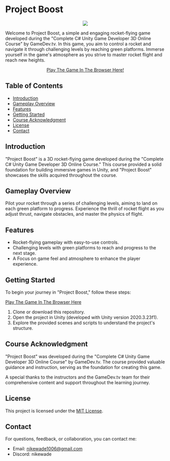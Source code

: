 # Project Boost

<p align="center">
  <img src="https://i.imgur.com/ZOP2rEd.png" />
</p>

Welcome to Project Boost, a simple and engaging rocket-flying game developed during the "Complete C# Unity Game Developer 3D Online Course" by GameDev.tv. In this game, you aim to control a rocket and navigate it through challenging levels by reaching green platforms. Immerse yourself in the game's atmosphere as you strive to master rocket flight and reach new heights.

<p align="center">
  <a href="https://nikewade.itch.io/project-boost">Play The Game In The Browser Here!</a>
</p>

## Table of Contents
- [Introduction](#introduction)
- [Gameplay Overview](#gameplay-overview)
- [Features](#features)
- [Getting Started](#getting-started)
- [Course Acknowledgment](#course-acknowledgment)
- [License](#license)
- [Contact](#contact)

## Introduction
"Project Boost" is a 3D rocket-flying game developed during the "Complete C# Unity Game Developer 3D Online Course." This course provided a solid foundation for building immersive games in Unity, and "Project Boost" showcases the skills acquired throughout the course.

## Gameplay Overview
Pilot your rocket through a series of challenging levels, aiming to land on each green platform to progress. Experience the thrill of rocket flight as you adjust thrust, navigate obstacles, and master the physics of flight.

## Features
- Rocket-flying gameplay with easy-to-use controls.
- Challenging levels with green platforms to reach and progress to the next stage.
- A Focus on game feel and atmosphere to enhance the player experience.

## Getting Started
To begin your journey in "Project Boost," follow these steps:

<a href="https://nikewade.itch.io/project-boost">Play The Game In The Browser Here</a>

1. Clone or download this repository.
2. Open the project in Unity (developed with Unity version 2020.3.23f1).
3. Explore the provided scenes and scripts to understand the project's structure.

## Course Acknowledgment
"Project Boost" was developed during the "Complete C# Unity Game Developer 3D Online Course" by GameDev.tv. The course provided valuable guidance and instruction, serving as the foundation for creating this game.

A special thanks to the instructors and the GameDev.tv team for their comprehensive content and support throughout the learning journey.

## License
This project is licensed under the [MIT License](LICENSE).

## Contact
For questions, feedback, or collaboration, you can contact me:
- Email: nikewade1006@gmail.com
- Discord: nikewade

